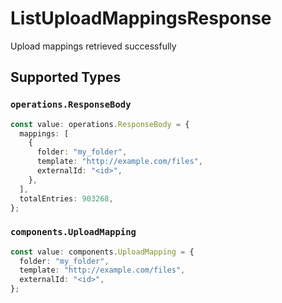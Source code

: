 # ListUploadMappingsResponse

Upload mappings retrieved successfully


## Supported Types

### `operations.ResponseBody`

```typescript
const value: operations.ResponseBody = {
  mappings: [
    {
      folder: "my_folder",
      template: "http://example.com/files",
      externalId: "<id>",
    },
  ],
  totalEntries: 903268,
};
```

### `components.UploadMapping`

```typescript
const value: components.UploadMapping = {
  folder: "my_folder",
  template: "http://example.com/files",
  externalId: "<id>",
};
```

